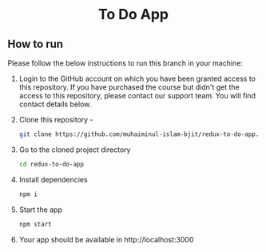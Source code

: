 

<!-- PROJECT LOGO -->
<br />
<p align="center">
    <h1 align="center">To Do App</h1>
</p>

<!-- HOW TO RUN -->

## How to run

Please follow the below instructions to run this branch in your machine:

1. Login to the GitHub account on which you have been granted access to this repository. If you have purchased the course but didn't get the access to this repository, please contact our support team. You will find contact details below.

2. Clone this repository -
   ```sh
   git clone https://github.com/muhaiminul-islam-bjit/redux-to-do-app.git
   ```
3. Go to the cloned project directory
   ```sh
   cd redux-to-do-app
   ```
4. Install dependencies
   ```sh
   npm i
   ```
5. Start the app
   ```sh
   npm start
   ```
6. Your app should be available in http://localhost:3000


